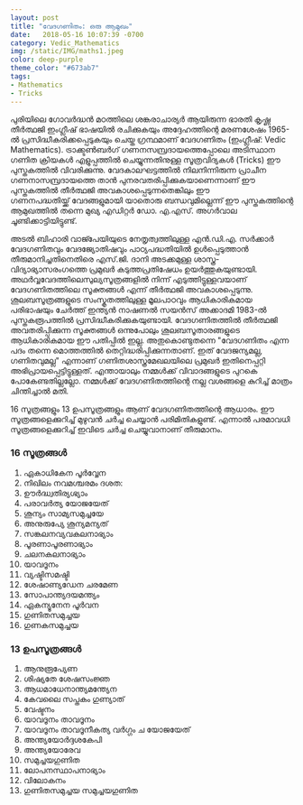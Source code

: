 ```yaml
---
layout: post
title: "വേദഗണിതം: ഒരു ആമുഖം"
date:   2018-05-16 10:07:39 -0700
category: Vedic_Mathematics
img: /static/IMG/maths1.jpeg
color: deep-purple
theme_color: "#673ab7"
tags: 
- Mathematics
- Tricks
---
```


പുരിയിലെ ഗോവർദ്ധൻ മഠത്തിലെ ശങ്കരാചാര്യർ ആയിരുന്ന ഭാരതി കൃഷ്ണ തീർത്ഥജി ഇംഗ്ലീഷ് ഭാഷയിൽ രചിക്കുകയും അദ്ദേഹത്തിന്റെ മരണശേഷം 1965-ൽ പ്രസിദ്ധീകരിക്കപ്പെടുകയും ചെയ്ത ഗ്രന്ഥമാണ് വേദഗണിതം (ഇംഗ്ലീഷ്: Vedic Mathematics). ട്രാക്ക്ടൺബർഗ് ഗണനസമ്പ്രദായത്തെപ്പോലെ അടിസ്ഥാന ഗണിത ക്രിയകൾ എളുപ്പത്തിൽ ചെയ്യുന്നതിനുള്ള സൂത്രവിദ്യകൾ (Tricks) ഈ പുസ്തകത്തിൽ വിവരിക്കുന്നു. വേദകാലഘട്ടത്തിൽ നിലനിന്നിരുന്ന പ്രാചീന ഗണനാസമ്പ്രദായത്തെ താൻ പുനരവതരിപ്പിക്കുകയാണെന്നാണ് ഈ പുസ്തകത്തിൽ തീർത്ഥജി അവകാശപ്പെടുന്നതെങ്കിലും ഈ ഗണനപദ്ധതിയ്ക്ക് വേദങ്ങളുമായി യാതൊരു ബന്ധവുമില്ലെന്ന് ഈ പുസ്തകത്തിന്റെ ആമുഖത്തിൽ തന്നെ മുഖ്യ എഡിറ്റർ ഡോ. എ.എസ്. അഗർവാല ചൂണ്ടിക്കാട്ടിയിട്ടുണ്ട്.

അടൽ ബിഹാരി വാജ്പേയിയുടെ നേതൃത്വത്തിലുള്ള എൻ.ഡി.എ. സർക്കാർ വേദഗണിതവും വേദജ്യോതിഷവും പാഠ്യപദ്ധതിയിൽ ഉൾപ്പെടുത്താൻ തീരുമാനിച്ചതിനെതിരെ എസ്.ജി. ദാനി അടക്കമുള്ള ശാസ്ത്ര-വിദ്യാഭ്യാസരംഗത്തെ പ്രമുഖർ കടുത്തപ്രതിഷേധം ഉയർത്തുകയുണ്ടായി. അഥർവ്വവേദത്തിലെസുല്യസൂത്രങ്ങളിൽ നിന്ന് എടുത്തിട്ടുള്ളവയാണ് വേദഗണിതത്തിലെ സൂക്തങ്ങൾ എന്ന് തീർത്ഥജി അവകാശപ്പെടുന്നു. ശൂലബസൂത്രങ്ങളുടെ സംസ്കൃതത്തിലുള്ള മൂലപാഠവും ആധികാരികമായ പരിഭാഷയും ചേർത്ത് ഇന്ത്യൻ നാഷണൽ സയൻസ് അക്കാദമി 1983-ൽ പുസ്തകരൂപത്തിൽ പ്രസിദ്ധീകരിക്കുകയുണ്ടായി. വേദഗണിതത്തിൽ തീർത്ഥജി അവതരിപ്പിക്കുന്ന സൂക്തങ്ങൾ ഒന്നുപോലും ശൂലബസൂതാരങ്ങളുടെ ആധികാരികമായ ഈ പതിപ്പിൽ ഇല്ല. അതുകൊണ്ടുതന്നെ "വേദഗണിതം എന്ന പദം തന്നെ മൊത്തത്തിൽ തെറ്റിദ്ധരിപ്പിക്കുന്നതാണ്. ഇത് വേദജന്യമല്ല, ഗണിതവുമല്ല" എന്നാണ് ഗണിതശാസ്ത്രമേഖലയിലെ പ്രമുഖർ ഇതിനെപ്പറ്റി അഭിപ്രായപ്പെട്ടിട്ടുള്ളത്. എന്തായാലും നമ്മൾക്ക് വിവാദങ്ങളുടെ പുറകെ പോകേണ്ടതില്ലല്ലോ. നമ്മൾക്ക്  വേദഗണിതത്തിന്റെ നല്ല വശങ്ങളെ കുറിച്ച് മാത്രം ചിന്തിച്ചാൽ മതി.

16 സൂത്രങ്ങളും 13 ഉപസൂത്രങ്ങളും ആണ് വേദഗണിതത്തിന്റെ ആധാരം. ഈ സൂത്രങ്ങളെക്കുറിച്ച് മുഴുവൻ ചർച്ച ചെയ്യാൻ പരിമിതികളുണ്ട്. എന്നാൽ പരമാവധി സൂത്രങ്ങളെക്കുറിച്ച് ഇവിടെ ചർച്ച ചെയ്യുവാനാണ് തീരുമാനം.

### 16 സൂത്രങ്ങൾ
 
1. ഏകാധികേന പൂർവ്വേന
2. നിഖിലം നവമശ്ചരമം ദശത:
3. ഊർദ്ധ്വതിര്യഗ്ഭ്യാം
4. പരാവർത്യ യോജയേത്
5. ശൂന്യം സാമ്യസമുച്ചയേ
6. അനുരുപ്യേ ശൂന്യമന്യത്
7. സങ്കലനവ്യവകലനാഭ്യാം
8. പൂരണാപൂരണാഭ്യാം
9. ചലനകലനാഭ്യാം
10. യാവദൂനം
11. വ്യഷ്ടിസമഷ്ടി
12. ശേഷാണ്യഡേന ചരമേണ
13. സോപാന്ത്യദയമന്ത്യം
14. ഏകന്യൂനേന പൂർവന
15. ഗുണിതസമുച്ചയ
16. ഗുണകസമുച്ചയ

### 13 ഉപസൂത്രങ്ങൾ

1. ആനുരൂപ്യേണ
2. ശിഷ്യതേ ശേഷസംജ്ഞ
3. ആധമാധേനാന്ത്യമന്ത്യേന
4. കേവലൈ സപ്തകം ഗുണ്യാത്
5. വേഷ്ടനം
6. യാവദൂനം താവദൂനം
7. യാവദൂനം താവദൂനീകത്യ വർഗ്ഗം ച യോജയേത്
8. അന്ത്യയോർദ്ദശകേപി
9. അന്ത്യയോരേവ
10. സമുച്ചയഗുണിത
11. ലോപനസ്ഥാപനാഭ്യാം
12. വിലോകനം
13. ഗുണിതസമുച്ചയ സമുച്ചയഗുണിത
